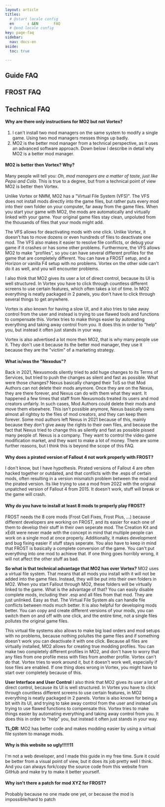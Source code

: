 ```yaml
---
layout: article
titles:
  # @start locale config
  en      : &EN       FAQ
  # @end locale config
key: page-faq
sidebar:
  nav: docs-en
aside:
  toc: true

---
```

## Guide FAQ


## FROST FAQ


## Technical FAQ
#### Why are there only instructions for MO2 but not Vortex?
1. I can't install two mod managers on the same system to modify a single game. Using two mod managers messes things up badly.
2. MO2 is the better mod manager from a technical perspective, as it uses an advanced software approach.
Down below I describe in detail why MO2 is a better mod manager.

#### MO2 is better then Vortex? Why?
Many people will tell you: *Oh, mod managers are a matter of taste, just like Pepsi and Cola*.
This is true to a degree, but from a technical point of view MO2 is better then Vortex.

Unlike Vortex or NMM, MO2 has a "Virtual File System (VFS)". The VFS does not install mods directly into the game files, but rather puts every mod into their own folder on your computer, far away from the game files. When you start your game with MO2, the mods are automatically and virtually linked with your game. Your original game files stay clean, unpoluted from the thousands of files that your mods might add. 

The VFS allows for deactivating mods with one click. Unlike Vortex, it doesn't has to move dozens or even hundreds of files to deactivate one mod. The VFS also makes it easier to resolve file conflicts, or debug your game if it crashes or has some other problems.
Furthermore, the VFS allows MO2 to make "profiles", so you can have several different profiles for the game that are completely different.
You can have a FROST setup, and a Horizon or vanilla F4 setup with no problems. Vortex on the other side can't do it as well, and you will encounter problems.

I also think that MO2 gives its user a lot of direct control, because its UI is well structured. In Vortex you have to click through countless different screens to use certain features, which often takes a lot of time. In MO2 everything is neatly packaged in 2 panels, you don't have to click through several things to get anywhere. 

Vortex is also known for having a slow UI, and it also tries to take away control from the user and instead is trying to use flawed tools and functions to compensate this. Vortex tries to make things easier by automating everything and taking away control from you. It does this in order to "help" you, but instead it often just stands in your way. 

Vortex is also advertised a lot more then MO2, that is why many people use it. They don't use it because its the better mod manager, they use it because they are the "victim" of a marketing strategy.


#### What is/was the "Nexodus"?
Back in 2021, Nexusmods silently tried to add huge changes to its Terms of Services, but tried to push the changes as silent and fast as possible. What were those changes? Nexus basically changed their ToS so that Mod Authors can not delete their mods anymore. Once they are on the Nexus, they are there forever, and Nexus can do with them what they want. 
It happened a few times that staff from Nexusmods treated its users and mod creators unfairly. In such cases, Mod Authors could delete their mods and move them elsewhere. This isn't possible anymore, Nexus basically owns almost all rightsy to the files of mod creators, and they can keep them forever. 
Some mod authors left Nexus in 2021 because of this, mainly because they don't give away the rights to their own files, and because the fact that Nexus tried to change this as silently and fast as possible pissed many people of. 
Nexus is a company. They want to control the video game modification market, and they want to make a lot of money.
There are some further reasons, but I think this is beyond the scope of this FAQ.



#### Why does a pirated version of Fallout 4 not work properly with FROST?
I don't know, but I have hypothesis. Pirated versions of Fallout 4 are often hacked together or outdated, and that conflicts with the .esps of certain mods, often resulting in a version mismatch problem between the mod and the pirated version.
Its like trying to use a mod from 2022 with the original unpatched version of Fallout 4 from 2015. It doesn't work, stuff will break or the game will crash.


#### Why do you have to install at least 8 mods to properly play FROST?
FROST needs the 8 core mods (Frost Cell Fixes, Frost Plus, ...) because different developers are working on FROST, and its easier for each one of them to develop their stuff in their own seperate mod. The Creation Kit and xEdit were never made with the concept in mind that multiple people can work on a single mod at once properly. Additionally, it makes development and bug fixing easier if stuff stays seperate.
You also have to keep in mind that FROST is basically a complete conversion of the game. You can't put everything into one mod to achieve that.
If one thing goes horribly wrong, it will not affect the other stuff as bad.


**So what is that technical advantage that MO2 has over Vortex?**
MO2 uses a virtual file system. That means that all mods you install with it will not be added into the game files. Instead, they will be put into their own folders in MO2. When you start Fallout through MO2, these folders will be virtually linked to the game.
What is the advantage of that? You can easily disable complete mods, including their .esp and all files from that mod. They are just unlinked. Easy as that. The Virtual File System als can handle file conflicts between mods much better.
It is also helpful for developing mods better. You can copy and create different versions of your mods, you can switch them on and off with one click, and the entire time, not a single files pollutes the original game files. 

This virtual file systems also allows to make big load orders and mod setups with no problems, because nothing polultes the game files and if something doesn't work you can deactivate it with one click.
Because all files are virtually installed, MO2 allows for creating true modding profiles. You can make two completely different profiles in MO2, and don't have to worry that any files from one profile mess with files from another profile. Vortex can't do that. Vortex tries to work around it, but it doesn't work well, especially if lose files are enabled. If one thing does wrong in Vortex, you might have to start over completely because of this.

**User Interface and User Control**
I also think that MO2 gives its user a lot of direct control, because its UI is well structured. In Vortex you have to click through countless different screens to use certain features, in MO2 everything is neatly packaged in 2 panels. Vortex is also known for being a bit with its UI, and trying to take away control from the user and instead uis trying to use flawed functions to compensate this. Vortex tries to make things easier by automating everything and taking away control from you. It does this in order to "help" you, but instead it often just stands in your way. 

**TL;DR:** MO2 has better code and makes modding easier by using a virtual file system to manage mods.


#### Why is this website so ugly!!!!!11
I'm not a web developer, and I made this guide in my free time. Sure it could be better from a visual point of view, but it does its job pretty well I think. And you can always fork/copy the source code from this website from GitHub and make try to make it better yourself. 


#### Why isn't there a patch for mod XYZ for FROST?
Probably because no one made one yet, or because the mod is impossible/hard to patch